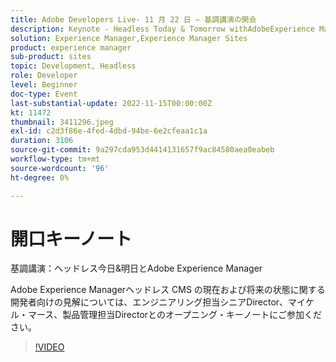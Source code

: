 ```yaml
---
title: Adobe Developers Live- 11 月 22 日 — 基調講演の開会
description: Keynote - Headless Today & Tomorrow withAdobeExperience Manager Sr. Director、Michael Marth、Product Management のDirectorとのオープニング基調にご参加ください。Cedric Huesler はAdobe Experience Managerヘッドレス CMS の現在および将来の状態についての開発者向けてお話します。
solution: Experience Manager,Experience Manager Sites
product: experience manager
sub-product: sites
topic: Development, Headless
role: Developer
level: Beginner
doc-type: Event
last-substantial-update: 2022-11-15T00:00:00Z
kt: 11472
thumbnail: 3411296.jpeg
exl-id: c2d3f86e-4fed-4dbd-94be-6e2cfeaa1c1a
duration: 3106
source-git-commit: 9a297cda953d4414131657f9ac84580aea0eabeb
workflow-type: tm+mt
source-wordcount: '96'
ht-degree: 0%

---
```


# 開口キーノート

基調講演：ヘッドレス今日&amp;明日とAdobe Experience Manager

Adobe Experience Managerヘッドレス CMS の現在および将来の状態に関する開発者向けの見解については、エンジニアリング担当シニアDirector、マイケル・マース、製品管理担当Directorとのオープニング・キーノートにご参加ください。

>[!VIDEO](https://video.tv.adobe.com/v/3411296/?quality=12&learn=on)
